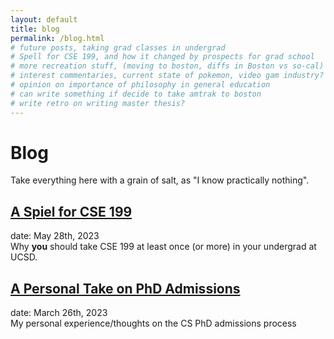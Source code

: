 ```yaml
---
layout: default 
title: blog 
permalink: /blog.html
# future posts, taking grad classes in undergrad
# Spell for CSE 199, and how it changed by prospects for grad school
# more recreation stuff, (moving to boston, diffs in Boston vs so-cal)
# interest commentaries, current state of pokemon, video gam industry?
# opinion on importance of philosophy in general education
# can write something if decide to take amtrak to boston
# write retro on writing master thesis?
---
```


# Blog

Take everything here with a grain of salt, as "I know practically nothing".

## [A Spiel for CSE 199](/blog/cse199.html)
date: May 28th, 2023\
Why **you** should take CSE 199 at least once (or more) in your undergrad at UCSD.

## [A Personal Take on PhD Admissions](/blog/gradadmissions.html)
date: March 26th, 2023\
My personal experience/thoughts on the CS PhD admissions process


